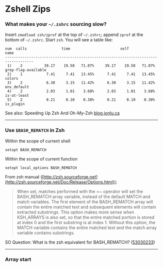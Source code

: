 Zshell Zips
============

### What makes your `~/.zshrc` sourcing slow?

Insert `zmodload zsh/zprof` at the top of `~/.zshrc`; 
append `zprof` at the bottom of `~/.zshrc`.
Start `zsh`. You will see a table like:

    num  calls                time                       self            name
    -----------------------------------------------------------------------------------
     1)    2          39.17    19.58   71.07%     39.17    19.58   71.07%  grep-flag-available
     2)    1           7.41     7.41   13.45%      7.41     7.41   13.45%  colors
     3)    2           6.30     3.15   11.42%      6.30     3.15   11.42%  env_default
     4)    2           2.03     1.01    3.68%      2.03     1.01    3.68%  is-at-least
     5)    2           0.21     0.10    0.38%      0.21     0.10    0.38%  is_plugin


See also: Speeding Up Zsh And Oh-My-Zsh [blog.jonlu.ca](https://blog.jonlu.ca/posts/speeding-up-zsh)

--------------------------------------

### Use `$BASH_REMATCH` in Zsh

Within the scope of current shell

    setopt BASH_REMATCH
    
Within the scope of current function

    setopt local_options BASH_REMATCH
    
From zsh manual ([http://zsh.sourceforge.net](http://zsh.sourceforge.net/Doc/Release/Options.html)):

> When set, matches performed with the =~ operator will set the BASH_REMATCH array variable, instead of the default MATCH and match variables. The first element of the BASH_REMATCH array will contain the entire matched text and subsequent elements will contain extracted substrings. This option makes more sense when KSH_ARRAYS is also set, so that the entire matched portion is stored at index 0 and the first substring is at index 1. Without this option, the MATCH variable contains the entire matched text and the match array variable contains substrings.

SO Question: What is the zsh equivalent for BASH_REMATCH? ([53030233](https://stackoverflow.com/a/53030234/2925169))

--------------------------------------

### Array start 



